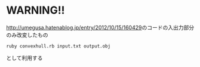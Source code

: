 # WARNING!!
<http://umegusa.hatenablog.jp/entry/2012/10/15/160429>のコードの入出力部分のみ改変したもの

```
ruby convexhull.rb input.txt output.obj
```
として利用する
